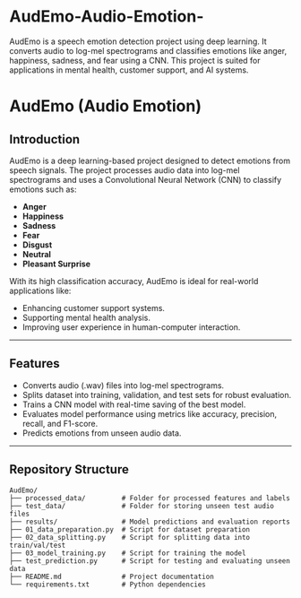 # AudEmo-Audio-Emotion-
AudEmo is a speech emotion detection project using deep learning. It converts audio to log-mel spectrograms and classifies emotions like anger, happiness, sadness, and fear using a CNN. This project is suited for applications in mental health, customer support, and AI systems.
# **AudEmo (Audio Emotion)**  

## **Introduction**  
AudEmo is a deep learning-based project designed to detect emotions from speech signals. The project processes audio data into log-mel spectrograms and uses a Convolutional Neural Network (CNN) to classify emotions such as:  
- **Anger**  
- **Happiness**  
- **Sadness**  
- **Fear**  
- **Disgust**  
- **Neutral**  
- **Pleasant Surprise**  

With its high classification accuracy, AudEmo is ideal for real-world applications like:  
- Enhancing customer support systems.  
- Supporting mental health analysis.  
- Improving user experience in human-computer interaction.

---

## **Features**  
- Converts audio (.wav) files into log-mel spectrograms.  
- Splits dataset into training, validation, and test sets for robust evaluation.  
- Trains a CNN model with real-time saving of the best model.  
- Evaluates model performance using metrics like accuracy, precision, recall, and F1-score.  
- Predicts emotions from unseen audio data.  

---

## **Repository Structure**  

```plaintext
AudEmo/
├── processed_data/         # Folder for processed features and labels
├── test_data/              # Folder for storing unseen test audio files
├── results/                # Model predictions and evaluation reports
├── 01_data_preparation.py  # Script for dataset preparation
├── 02_data_splitting.py    # Script for splitting data into train/val/test
├── 03_model_training.py    # Script for training the model
├── test_prediction.py      # Script for testing and evaluating unseen data
├── README.md               # Project documentation
└── requirements.txt        # Python dependencies
